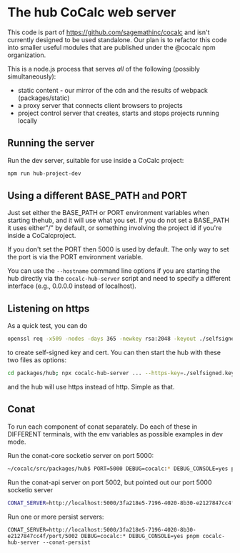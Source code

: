# The hub CoCalc web server

This code is part of https://github.com/sagemathinc/cocalc and isn't currently designed to be used standalone. Our plan is to refactor this code into smaller useful modules that are published under the @cocalc npm organization.

This is a node.js process that serves _all_ of the following (possibly simultaneously):

- static content - our mirror of the cdn and the results of webpack (packages/static)
- a proxy server that connects client browsers to projects
- project control server that creates, starts and stops projects running locally

## Running the server

Run the dev server, suitable for use inside a CoCalc project:

```sh
npm run hub-project-dev
```

## Using a different BASE\_PATH and PORT

Just set either the BASE\_PATH or PORT environment variables when starting thehub, and it will use what you set. If you do not set a BASE\_PATH it uses either"/" by default, or something involving the project id if you're inside a CoCalcproject.

If you don't set the PORT then 5000 is used by default.   The only way to set the port is via the PORT environment variable.

You can use the `--hostname` command line options if you are starting the hub directly via the `cocalc-hub-server` script and need to specify a different interface (e.g., 0.0.0.0 instead of localhost).

## Listening on https

As a quick test, you can do

```sh
openssl req -x509 -nodes -days 365 -newkey rsa:2048 -keyout ./selfsigned.key -out selfsigned.crt
```

to create self-signed key and cert. You can then start the hub with these two files as options:

```sh
cd packages/hub; npx cocalc-hub-server ... --https-key=./selfsigned.key --https-cert=./selfsigned.crt
```

and the hub will use https instead of http. Simple as that.

## Conat

To run each component of conat separately.  Do each of these in DIFFERENT terminals, with the env variables as possible examples in dev mode.

Run the conat\-core socketio server on port 5000:

```sh
~/cocalc/src/packages/hub$ PORT=5000 DEBUG=cocalc:* DEBUG_CONSOLE=yes pnpm cocalc-hub-server --conat-core
```

Run the conat\-api server on port 5002, but pointed out our port 5000 socketio server

```sh
CONAT_SERVER=http://localhost:5000/3fa218e5-7196-4020-8b30-e2127847cc4f/port/5002 DEBUG=cocalc:*proxy* DEBUG_CONSOLE=yes pnpm cocalc-hub-server --conat-api
```

Run one or more persist servers:

```
CONAT_SERVER=http://localhost:5000/3fa218e5-7196-4020-8b30-e2127847cc4f/port/5002 DEBUG=cocalc:* DEBUG_CONSOLE=yes pnpm cocalc-hub-server --conat-persist
```

